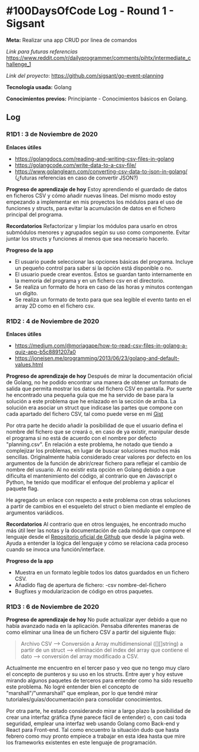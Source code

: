# #100DaysOfCode Log - Round 1 - Sigsant

**Meta:** Realizar una app CRUD por linea de comandos

*Link para futuras referencias* https://www.reddit.com/r/dailyprogrammer/comments/pihtx/intermediate_challenge_1

*Link del proyecto*: https://github.com/sigsant/go-event-planning

**Tecnología usada:** Golang

**Conocimientos previos:** Principiante - Conocimientos básicos en Golang.


## Log

### R1D1 : 3 de Noviembre de 2020

**Enlaces útiles**
  * https://golangdocs.com/reading-and-writing-csv-files-in-golang
  * https://golangcode.com/write-data-to-a-csv-file/
  * https://www.golanglearn.com/converting-csv-data-to-json-in-golang/ (¿futuras referencias en caso de convertir JSON?)
 

**Progreso de aprendizaje de hoy**
Estoy aprendiendo el guardado de datos en ficheros CSV y cómo añadir nuevas líneas. Del mismo modo estoy empezando a implementar en mis proyectos los módulos para
el uso de funciones y structs, para evitar la acumulación de datos en el fichero principal del programa.

**Recordatorios**
Refactorizar y limpiar los módulos para usarlo en otros submódulos menores y agrupados según su uso como componente. Evitar juntar los structs y
funciones al menos que sea necesario hacerlo.

**Progreso de la app**
 * El usuario puede seleccionar las opciones básicas del programa. Incluye un pequeño control para saber si la opción está disponible o no.
 * El usuario puede crear eventos. Éstos se guardan tanto internamente en la memoria del programa y en un fichero csv en el directorio.
 * Se realiza un formato de hora en caso de las horas y minutos contengan un dígito. 
 * Se realiza un formato de texto para que sea legible el evento tanto en el array 2D como en el fichero csv.
 
 
 ### R1D2 : 4 de Noviembre de 2020

**Enlaces útiles**
  * https://medium.com/@moriagape/how-to-read-csv-files-in-golang-a-quiz-app-b5c8891207a0
  * https://joneisen.me/programming/2013/06/23/golang-and-default-values.html
  
 
**Progreso de aprendizaje de hoy**
 Después de mirar la documentación oficial de Golang, no he podido encontrar una manera de obtener un formato de salida que permita mostrar los datos
 del fichero CSV en pantalla. Por suerte he encontrado una pequeña guía  que me ha servido de base para la solución a este problema que he enlazado 
 en la sección de arriba. La solución era asociar un struct que indicase las partes que compone con cada apartado del fichero CSV,
 tal como puede verse en mi [Gist](https://gist.github.com/sigsant/ceda6ae549caf910d9fbe978df1d81cc.js)
 
Por otra parte he decido añadir la posibilidad de que el usuario defina el nombre del fichero que se creará o, en caso de ya existir, manipular desde el 
programa si no está de acuerdo con el nombre por defecto "planning.csv". 
En relación a este problema, he notado que tiendo a complejizar los problemas, en lugar de buscar soluciones muchos más sencillas. Originalmente había considerado
crear valores por defecto en los argumentos de la función de abrir/crear fichero para reflejar el cambio de nombre del usuario. 
Al no existir esta opción en Golang debido a que dificulta el mantenimiento del código, al contrario que en Javascript o Python, he tenido que modificar
el enfoque del problema y aplicar el paquete flag.

He agregado un enlace con respecto a este problema con otras soluciones a partir de cambios en el esqueleto del struct o bien mediante el empleo de argumentos
variádicos.

**Recordatorios**
Al contrario que en otros lenguajes, he encontrado mucho más útil leer las notas y la documentación de cada módulo que compone el lenguaje desde el [Repositorio
oficial de Github](https://github.com/golang/go/tree/be943df58860e7dec008ebb8d68428d54e311b94/src) que desde la página web. Ayuda a entender la lógica del lenguaje y cómo se relaciona cada proceso cuando se invoca una función/interface.

**Progreso de la app**
 * Muestra en un formato legible todos los datos guardados en un fichero CSV. 
 * Añadido flag de apertura de fichero:  -csv nombre-del-fichero
 * Bugfixes y modularizacion de código en otros paquetes.
 
 ### R1D3 : 6 de Noviembre de 2020

**Progreso de aprendizaje de hoy**
No pude actualizar ayer debido a que no había avanzado nada en la aplicación. Pensaba diferentes maneras de como eliminar una línea de un fichero CSV a partir del siguiente flujo: 

> Archivo CSV --> Conversión a Array multidimensional ([][]string) a partir de un struct --> eliminación del index del array que contiene el dato --> conversión del array modificado a CSV.

Actualmente me encuentro en el tercer paso y veo que no tengo muy claro el concepto de punteros y su uso en los structs. Entre ayer y hoy estuve mirando algunos paquetes de terceros para entender como ha sido resuelto este problema. No logré entender bien el concepto de "marshall"/"unmarshall" que emplean, por lo que tendré mirar tutoriales/guías/documentación para consolidar conocimientos.

Por otra parte, he estado considerando mirar a largo plazo la posibilidad de crear una interfaz gráfica (fyne parece fácil de entender) o, con casi toda seguridad, emplear una interfaz web usando Golang como Back-end y React para Front-end. Tal como encuentro la situación dudo que hasta febrero como muy pronto empiece a trabajar en esta idea hasta que mire los frameworks existentes en este lenguaje de programación.


 
